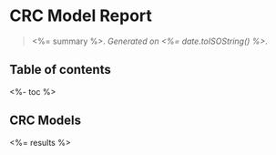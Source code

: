 # CRC Model Report

> <%= summary %>. _Generated on <%= date.toISOString() %>_.

## Table of contents

<%- toc %>

## CRC Models

<%= results %>
